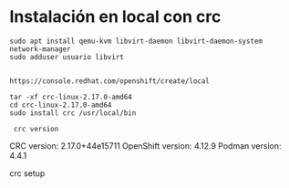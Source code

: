 # Instalación en local con crc

    sudo apt install qemu-kvm libvirt-daemon libvirt-daemon-system network-manager
    sudo adduser usuario libvirt


    https://console.redhat.com/openshift/create/local

    tar -xf crc-linux-2.17.0-amd64
    cd crc-linux-2.17.0-amd64
    sudo install crc /usr/local/bin

     crc version
CRC version: 2.17.0+44e15711
OpenShift version: 4.12.9
Podman version: 4.4.1



crc setup

